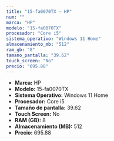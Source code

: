 ```yaml
---
title: "15-fa0070TX — HP"
num: ""
marca: "HP"
modelo: "15-fa0070TX"
procesador: "Core i5"
sistema_operativo: "Windows 11 Home"
almacenamiento_mb: "512"
ram_gb: "8"
tamano_pantalla: "39.62"
touch_screen: "No"
precio: "695.88"
---
```

<ul>
<li><strong>Marca:</strong> HP</li>
<li><strong>Modelo:</strong> 15-fa0070TX</li>
<li><strong>Sistema Operativo:</strong> Windows 11 Home</li>
<li><strong>Procesador:</strong> Core i5 </li>
<li><strong>Tamaño de pantalla:</strong> 39.62</li>
<li><strong>Touch Screen:</strong> No</li>
<li><strong>RAM (GB):</strong> 8</li>
<li><strong>Almacenamiento (MB):</strong> 512</li>
<li><strong>Precio:</strong> 695.88</li>
</ul>